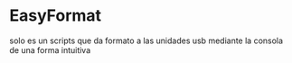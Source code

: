 EasyFormat
==========

solo es un scripts que da formato a las unidades usb mediante la consola de una forma intuitiva
